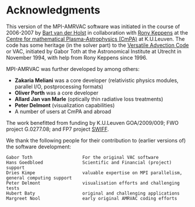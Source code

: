# Acknowledgments

This version of the MPI-AMRVAC software was initiated in the course of 2006-2007
by [Bart van der Holst](http://clasp.engin.umich.edu/people/bartvand/FACULTY) in
collaboration with [Rony Keppens](http://perswww.kuleuven.be/~u0016541) at
the
[Centre for mathematical Plasma-Astrophysics (CmPA)](https://wis.kuleuven.be/CmPA) at
K.U.Leuven. The code has some heritage (in the solver part) to
the [Versatile Advection Code ](http://grid.engin.umich.edu/~gtoth/VAC) or VAC,
initiated by Gabor Toth at the Astronomical Institute at Utrecht in November
1994, with help from Rony Keppens since 1996.

MPI-AMRVAC was further developed by among others:

* **Zakaria Meliani** was a core developer (relativistic physics modules,
  parallel I/O, postprocessing formats)
* **Oliver Porth** was a core developer
* **Allard Jan van Marle** (optically thin radiative loss treatments)
* **Peter Delmont** (visualization capabilities)
* A number of users at CmPA and abroad

The work benefitted from funding by K.U.Leuven GOA/2009/009; FWO project
G.0277.08; and FP7 project [SWIFF](http://swiff.eu).

We thank the following people for their contribution to (earlier versions of)
the software development:

    Gabor Toth                   For the original VAC software
    Hans Goedbloed               Scientific and Financial (project) support
    Dries Kimpe                  valuable expertise on MPI parallelism, general computing support
    Peter Delmont                visualisation efforts and challenging tests
    Hubert Baty                  original and challenging applications
    Margreet Nool                early original AMRVAC coding efforts

